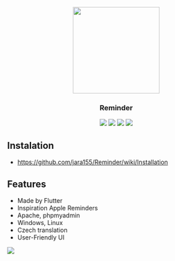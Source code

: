 <p align="center">
  <img src="https://cdn.discordapp.com/attachments/794225900791136286/1007353342504218724/jajatils.png" width="200"/> 
  <p align="center">
    <h3 align="center">Reminder</h3>
  </p>
</p>

<div align="center">
    <img src="https://img.shields.io/badge/Flutter-%2302569B.svg?style=for-the-badge&logo=Flutter&logoColor=white" />
    <img src="https://img.shields.io/badge/mysql-%2300f.svg?style=for-the-badge&logo=mysql&logoColor=white" />
    <img src="https://img.shields.io/badge/apache-%23D42029.svg?style=for-the-badge&logo=apache&logoColor=white" />
    <img src="https://img.shields.io/badge/php-%23777BB4.svg?style=for-the-badge&logo=php&logoColor=white" />
</div>

## Instalation
* https://github.com/jara155/Reminder/wiki/Installation

## Features
- Made by Flutter
- Inspiration Apple Reminders
- Apache, phpmyadmin
- Windows, Linux
- Czech translation
- User-Friendly UI
    
<img src="https://media.discordapp.net/attachments/794225900791136286/1054136125821833278/image.png" />

